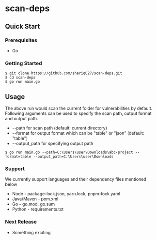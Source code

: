 # scan-deps

## Quick Start

### Prerequisites
* Go

### Getting Started
```
$ git clone https://github.com/shariq027/scan-deps.git
$ cd scan-deps
$ go run main.go
```

## Usage

The above run would scan the current folder for vulnerabilities by default. Following arguments can be used to specify the scan path, output format and output path.
* --path for scan path (default: current directory) 
* --format for output format which can be "table" or "json"  (default: "table")
* --output_path for specifying output path
```
$ go run main.go --path=C:\Users\user\Downloads\abc-project --format=table --output_path=C:\Users\user\Downloads
```

### Support

We currently support languages and their dependency files mentioned below
* Node - package-lock.json, yarn.lock, pnpm-lock.yaml
* Java/Maven - pom.xml
* Go - go.mod, go.sum
* Python - requirements.txt

### Next Release
* Something exciting
